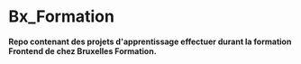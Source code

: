 # Bx_Formation
**Repo contenant des projets d'apprentissage effectuer durant la formation Frontend de chez Bruxelles Formation.**

